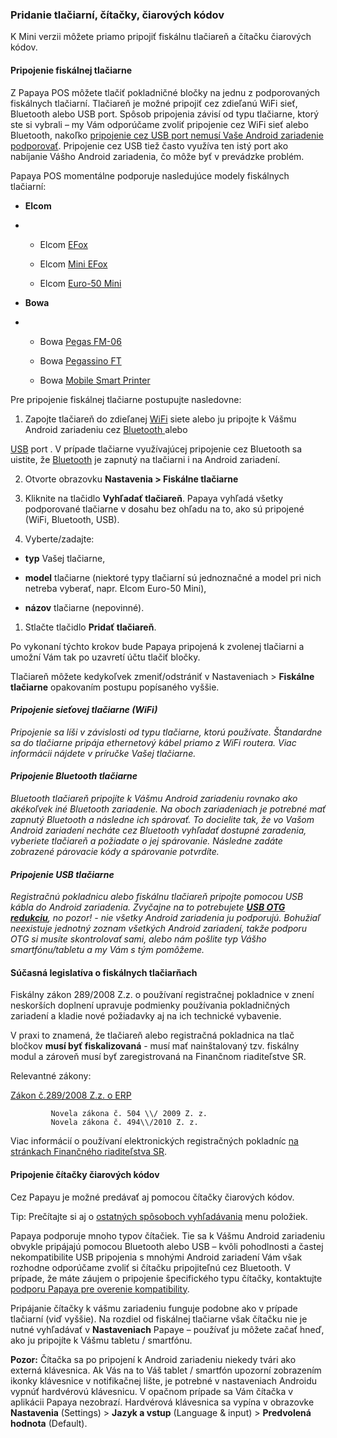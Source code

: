 ### Pridanie tlačiarní, čítačky, čiarových kódov

K Mini verzii môžete priamo pripojiť fiskálnu tlačiareň a čítačku čiarových kódov.

#### Pripojenie fiskálnej tlačiarne

Z Papaya POS môžete tlačiť pokladničné bločky na jednu z podporovaných fiskálnych tlačiarní. Tlačiareň je možné pripojiť cez zdieľanú WiFi sieť, Bluetooth alebo USB port. Spôsob pripojenia závisí od typu tlačiarne, ktorý ste si vybrali – my Vám odporúčame zvoliť pripojenie cez WiFi sieť alebo Bluetooth, nakoľko [pripojenie cez USB port nemusí Vaše Android zariadenie podporovať](#_Pripojenie_USB_tlačiarne). Pripojenie cez USB tiež často využíva ten istý port ako nabíjanie Vášho Android zariadenia, čo môže byť v prevádzke problém.

Papaya POS momentálne podporuje nasledujúce modely fiskálnych tlačiarní:

* **Elcom**
* * Elcom [EFox](http://www.elcom.eu/produkty/cash-registers/fiskalne-tlaciarne/)

  * Elcom [Mini EFox](http://www.elcom.eu/produkty/pokladnicne-riesenia/fiskalne-tlaciarne/mini-efox/)

  * Elcom [Euro-50 Mini](http://www.elcom.eu/produkty/registracne-pokladnice/euro-50t-mini/)



* **Bowa**

* * Bowa [Pegas FM-06](http://www.bowa.sk/e-shop/cid/31/category/pultove.xhtml)

  * Bowa [Pegassino FT](http://www.bowa.sk/e-shop/action/productdetail/oc/1927244/product/tlaciaren-fiskalna-pegassino-ft-g5870-termo-cierna.xhtml)

  * Bowa [Mobile Smart Printer](http://www.bowa.sk/e-shop/action/productdetail/oc/3131919/product/mobilna-fiskalna-tlaciaren-mobile-smartprinter-z-l-s-bluetooth-modulom.xhtml)



Pre pripojenie fiskálnej tlačiarne postupujte nasledovne:

1. Zapojte tlačiareň do zdieľanej [WiFi](#sieťovej) siete alebo ju pripojte k Vášmu Android zariadeniu  cez [Bluetooth ](#_Pripojenie_Bluetooth_tlačiarne)alebo

  [USB](#USB) port . V prípade tlačiarne využívajúcej pripojenie cez Bluetooth sa uistite, že [Bluetooth](#Bluetooth) je zapnutý na tlačiarni i na Android zariadení.

2. Otvorte obrazovku **Nastavenia &gt; Fiskálne tlačiarne**

3. Kliknite na tlačidlo **Vyhľadať tlačiareň**. Papaya vyhľadá všetky podporované tlačiarne v dosahu bez ohľadu na to, ako sú pripojené \(WiFi, Bluetooth, USB\).

4. Vyberte\/zadajte:

  * **typ** Vašej tlačiarne,

  * **model** tlačiarne \(niektoré typy tlačiarní sú jednoznačné a model pri nich netreba vyberať, napr. Elcom Euro-50 Mini\),

  * **názov** tlačiarne \(nepovinné\).



1. Stlačte tlačidlo **Pridať tlačiareň**.

Po vykonaní týchto krokov bude Papaya pripojená k zvolenej tlačiarni a umožní Vám tak po uzavretí účtu tlačiť bločky.

Tlačiareň môžete kedykoľvek zmeniť\/odstrániť v Nastaveniach &gt; **Fiskálne tlačiarne** opakovaním postupu popísaného vyššie.

#### _Pripojenie sieťovej tlačiarne \(WiFi\)_

_Pripojenie sa líši v závislosti od typu tlačiarne, ktorú používate. Štandardne sa do tlačiarne pripája ethernetový kábel priamo z WiFi routera. Viac informácii nájdete v príručke Vašej tlačiarne._

#### _Pripojenie Bluetooth tlačiarne_

_Bluetooth tlačiareň pripojíte k Vášmu Android zariadeniu rovnako ako akékoľvek iné Bluetooth zariadenie. Na oboch zariadeniach je potrebné mať zapnutý Bluetooth a následne ich spárovať. To docielite tak, že vo Vašom Android zariadení necháte cez Bluetooth vyhľadať dostupné zaradenia, vyberiete tlačiareň a požiadate o jej spárovanie. Následne zadáte zobrazené párovacie kódy a spárovanie potvrdíte._

#### _Pripojenie USB tlačiarne_

_Registračnú pokladnicu alebo fiskálnu tlačiareň pripojte pomocou USB kábla do Android zariadenia. Zvyčajne na to potrebujete _[****_USB OTG redukciu_****](http://www.integritytechnology.net/Y5U/USB-OTG-Adapter-3.jpg)_, no pozor! - nie všetky Android zariadenia ju podporujú. Bohužiaľ neexistuje jednotný zoznam všetkých Android zariadení, takže podporu OTG si musíte skontrolovať sami, alebo nám pošlite typ Vášho smartfónu\/tabletu a my Vám s tým pomôžeme._

#### Súčasná legislatíva o fiskálnych tlačiarňach

Fiskálny zákon 289\/2008 Z.z. o používaní registračnej pokladnice v znení neskorších doplnení upravuje podmienky používania pokladničných zariadení a kladie nové požiadavky aj na ich technické vybavenie.

V praxi to znamená, že tlačiareň alebo registračná pokladnica na tlač bločkov **musí byť fiskalizovaná** - musí mať nainštalovaný tzv. fiskálny modul a zároveň musí byť zaregistrovaná na Finančnom riaditeľstve SR.

Relevantné zákony:

[            Zákon č.289\/2008 Z.z. o ERP](http://jaspi.justice.gov.sk/jaspiw1/index_jaspi0.asp?FIR=demo&JEL=n&AGE=zak&IDC=289/2008)

```
         Novela zákona č. 504 \\/ 2009 Z. z.
         Novela zákona č. 494\\/2010 Z. z.
```

Viac informácií o používaní elektronických registračných pokladníc [na stránkach Finančného riaditeľstva SR](https://www.financnasprava.sk/sk/podnikatelia/dane/pouzivanie-ERP).

#### 

#### Pripojenie čítačky čiarových kódov

Cez Papayu je možné predávať aj pomocou čítačky čiarových kódov.

Tip: Prečítajte si aj o [ostatných spôsoboch vyhľadávania](#_Vyhľadávanie_v_menu) menu položiek.

Papaya podporuje mnoho typov čítačiek. Tie sa k Vášmu Android zariadeniu obvykle pripájajú pomocou Bluetooth alebo USB – kvôli pohodlnosti a častej nekompatibilite USB pripojenia s mnohými Android zariadení Vám však rozhodne odporúčame zvoliť si čítačku pripojiteľnú cez Bluetooth. V prípade, že máte záujem o pripojenie špecifického typu čítačky, kontaktujte [podporu Papaya pre overenie kompatibility](#Centra).

Pripájanie čítačky k vášmu zariadeniu funguje podobne ako v prípade tlačiarní \(viď vyššie\). Na rozdiel od fiskálnej tlačiarne však čítačku nie je nutné vyhľadávať v **Nastaveniach** Papaye – používať ju môžete začať hneď, ako ju pripojíte k Vášmu tabletu \/ smartfónu.

**Pozor:** Čítačka sa po pripojení k Android zariadeniu niekedy tvári ako externá klávesnica. Ak Vás na to Váš tablet \/ smartfón upozorní zobrazením ikonky klávesnice v notifikačnej lište, je potrebné v nastaveniach Androidu vypnúť hardvérovú klávesnicu. V opačnom prípade sa Vám čítačka v aplikácii Papaya nezobrazí. Hardvérová klávesnica sa vypína v obrazovke **Nastavenia** \(Settings\) &gt; **Jazyk a vstup** \(Language & input\) &gt; **Predvolená hodnota** \(Default\).

